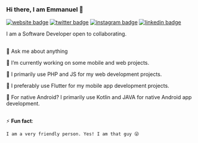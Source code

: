 ### Hi there, I am Emmanuel 👋

[![website badge](https://img.shields.io/badge/facebook-Facebook_Profile-blue?style=flat&logo=facebook)](https://facebook.com/austin.nwokoma.9)
[![twitter badge](https://img.shields.io/badge/twitter-@enwokoma-1da1f2?style=flat&logo=twitter)](https://twitter.com/enwokoma)
[![instagram badge](https://img.shields.io/badge/instagram-@emmanwokoma-E1306C?style=flat&logo=instagram)](https://instagram.com/emmanwokoma)
[![linkedin badge](https://img.shields.io/badge/LinkedIn-Emmanuel_Nwokoma-informational?style=flat&logo=linkedin)](https://www.linkedin.com/in/emmanuelnwokoma)

I am a Software Developer open to collaborating.

##

  💬 Ask me about anything

  🔭 I’m currently working on some mobile and web projects.

  💸 I primarily use PHP and JS for my web development projects.

  💸 I preferably use Flutter for my mobile app development projects.

  💸 For native Android? I primarily use Kotlin and JAVA for native Android app development.

##

⚡ <b>Fun fact</b>: 

    I am a very friendly person. Yes! I am that guy 😜
